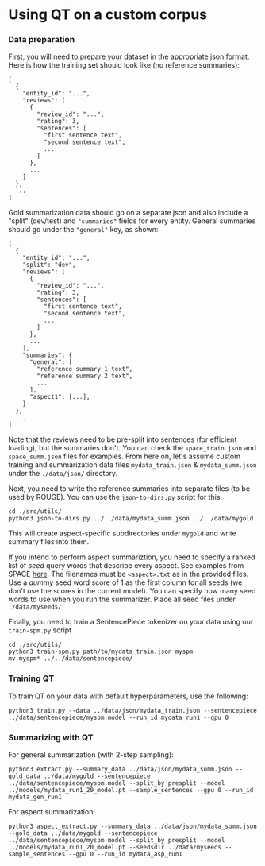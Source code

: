 # Using QT on a custom corpus

### Data preparation

First, you will need to prepare your dataset in the appropriate json
format. Here is how the training set should look like (no reference
summaries):

```
[
  {
    "entity_id": "...",
    "reviews": [
      {
        "review_id": "...",
        "rating": 3,
        "sentences": [
          "first sentence text",
          "second sentence text", 
          ...
        ]
      },
      ...
    ]
  },
  ...
]
```

Gold summarization data should go on a separate json and also include a
"split" (dev/test) and `"summaries"` fields for every entity. General summaries
should go under the `"general"` key, as shown:

    [
      {
        "entity_id": "...",
        "split": "dev",
        "reviews": [
          {
            "review_id": "...",
            "rating": 3,
            "sentences": [
              "first sentence text",
              "second sentence text", 
              ...
            ]
          },
          ...
        ],
        "summaries": {
          "general": [
            "reference summary 1 text",
            "reference summary 2 text",
            ...
          ],
          "aspect1": [...],
        }
      },
      ...
    ]

Note that the reviews need to be pre-split into sentences (for efficient
loading), but the summaries don't. You can check the `space_train.json` and
`space_summ.json` files for examples. From here on, let's assume custom training
and summarization data files `mydata_train.json` & `mydata_summ.json` under the
`./data/json/` directory.

Next, you need to write the reference summaries into separate files (to be used
by ROUGE). You can use the `json-to-dirs.py` script for this:

    cd ./src/utils/
    python3 json-to-dirs.py ../../data/mydata_summ.json ../../data/mygold

This will create aspect-specific subdirectories under `mygold` and write
summary files into them.

If you intend to perform aspect summariztion, you need to specify a
ranked list of _seed_ query words that describe every aspect. See examples
from SPACE
[here](https://github.com/stangelid/qt/blob/main/data/seeds/location.txt). The
filenames must be `<aspect>.txt` as in the provided files. Use a _dummy_ seed word
score of 1 as the first column for all seeds (we don't use the scores in the
current model). You can specify how many seed words to use when you run the
summarizer. Place all seed files under `./data/myseeds/` 

Finally, you need to train a SentencePiece tokenizer on your data using our
`train-spm.py` script

    cd ./src/utils/
    python3 train-spm.py path/to/mydata_train.json myspm
    mv myspm* ../../data/sentencepiece/

### Training QT

To train QT on your data with default hyperparameters, use the following:

    python3 train.py --data ../data/json/mydata_train.json --sentencepiece ../data/sentencepiece/myspm.model --run_id mydata_run1 --gpu 0

### Summarizing with QT

For general summarization (with 2-step sampling):

    python3 extract.py --summary_data ../data/json/mydata_summ.json --gold_data ../data/mygold --sentencepiece ../data/sentencepiece/myspm.model --split_by presplit --model ../models/mydata_run1_20_model.pt --sample_sentences --gpu 0 --run_id mydata_gen_run1

For aspect summarization:

    python3 aspect_extract.py --summary_data ../data/json/mydata_summ.json --gold_data ../data/mygold --sentencepiece ../data/sentencepiece/myspm.model --split_by presplit --model ../models/mydata_run1_20_model.pt --seedsdir ../data/myseeds --sample_sentences --gpu 0 --run_id mydata_asp_run1

